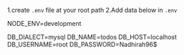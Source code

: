 
1.create `.env` file at your root path
2.Add data below in `.env`  

NODE_ENV=development

DB_DIALECT=mysql
DB_NAME=todos
DB_HOST=localhost
DB_USERNAME=root
DB_PASSWORD=Nadhirah96$
